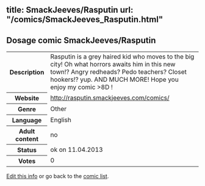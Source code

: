 title: SmackJeeves/Rasputin
url: "/comics/SmackJeeves_Rasputin.html"
---
Dosage comic SmackJeeves/Rasputin
-----------------------------------------

<table class="comicinfo">
<tr>
<th>Description</th><td>Rasputin is a grey haired kid who moves to the big city! Oh what horrors awaits him in this new town!? Angry redheads? Pedo teachers? Closet hookers!? yup. AND MUCH MORE! Hope you enjoy my comic &gt;8D !</td>
</tr>
<tr>
<th>Website</th><td><a href="http://rasputin.smackjeeves.com/comics/">http://rasputin.smackjeeves.com/comics/</a></td>
</tr>
<tr>
<th>Genre</th><td>Other</td>
</tr>
<tr>
<th>Language</th><td>English</td>
</tr>
<tr>
<th>Adult content</th><td>no</td>
</tr>
<tr>
<th>Status</th><td>ok on 11.04.2013</td>
</tr>
<tr>
<th>Votes</th><td>0</div></td>
</tr>
</table>

[Edit this info](/comics/SmackJeeves_Rasputin_edit.html) or go back to the [comic list](../comic-index.html).
